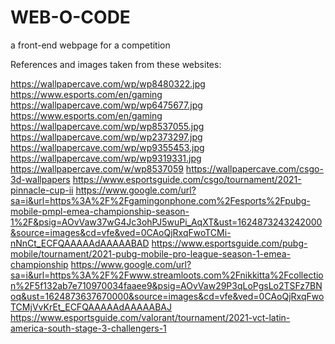 # WEB-O-CODE
a front-end webpage for a competition

References and images taken from these websites:

https://wallpapercave.com/wp/wp8480322.jpg
https://www.esports.com/en/gaming
https://wallpapercave.com/wp/wp6475677.jpg
https://www.esports.com/en/gaming
https://wallpapercave.com/wp/wp8537055.jpg
https://wallpapercave.com/wp/wp2373297.jpg
https://wallpapercave.com/wp/wp9355453.jpg
https://wallpapercave.com/wp/wp9319331.jpg
https://wallpapercave.com/w/wp8537059
https://wallpapercave.com/csgo-3d-wallpapers
https://www.esportsguide.com/csgo/tournament/2021-pinnacle-cup-ii
https://www.google.com/url?sa=i&url=https%3A%2F%2Fgamingonphone.com%2Fesports%2Fpubg-mobile-pmpl-emea-championship-season-1%2F&psig=AOvVaw37wG4Jc3ohPJ5wuPi_AqXT&ust=1624873243242000&source=images&cd=vfe&ved=0CAoQjRxqFwoTCMi-nNnCt_ECFQAAAAAdAAAAABAD
https://www.esportsguide.com/pubg-mobile/tournament/2021-pubg-mobile-pro-league-season-1-emea-championship
https://www.google.com/url?sa=i&url=https%3A%2F%2Fwww.streamloots.com%2Fnikkitta%2Fcollection%2F5f132ab7e710970034faaee9&psig=AOvVaw29P3qLoPgsLo2TSFz7BNoq&ust=1624873637670000&source=images&cd=vfe&ved=0CAoQjRxqFwoTCMjVvKrEt_ECFQAAAAAdAAAAABAJ
https://www.esportsguide.com/valorant/tournament/2021-vct-latin-america-south-stage-3-challengers-1

